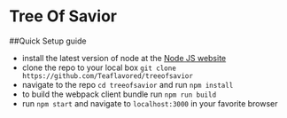 # Tree Of Savior

##Quick Setup guide

- install the latest version of node at the [Node JS website](http://nodejs.org/en/)
- clone the repo to your local box ``git clone https://github.com/Teaflavored/treeofsavior``
- navigate to the repo ``cd treeofsavior`` and run ``npm install``
- to build the webpack client bundle run ``npm run build``
- run ``npm start`` and navigate to ``localhost:3000`` in your favorite browser

